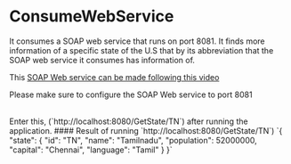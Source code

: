 # ConsumeWebService

It consumes a SOAP web service that runs on port 8081. It finds more information of a specific state of the U.S that by its abbreviation that the SOAP web service it consumes has information of.
<p>This <a href="https://www.youtube.com/watch?v=SiFSNtDAIS0">SOAP Web service can be made following this video</a><p>
<p> Please make sure to configure the SOAP Web service to port 8081</p>
<br/>
Enter this, (`http://localhost:8080/GetState/TN`) after running the application.
#### Result of running `http://localhost:8080/GetState/TN`)
`{
    "state": {
        "id": "TN",
        "name": "Tamilnadu",
        "population": 52000000,
        "capital": "Chennai",
        "language": "Tamil"
    }
}`
